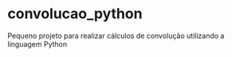 # convolucao_python
Pequeno projeto para realizar cálculos de convolução utilizando a linguagem Python
